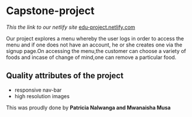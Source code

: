 # Capstone-project
*This the link to our netlify site* [edu-project.netlify.com](https://edu-project.netlify.com/)

Our project explores a menu whereby the user logs in order to access the menu and if one does not have an account, he or she creates one via the signup page.On accessing the menu,the customer can choose a variety of foods and incase of change of mind,one can remove a particular food.


## Quality attributes of the project
* responsive nav-bar
* high resolution images

This was proudly done by **Patricia Nalwanga and Mwanaisha Musa**
